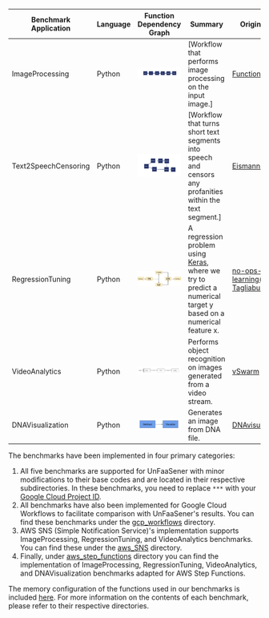 | Benchmark Application  | Language  | Function Dependency Graph | Summary | Original Source |
| ------------- | ----- |:-------------:| --- | --- |
| ImageProcessing | Python | <img src="ImageProcessing.png" alt="Alt text" title="Image Processing Graph"> | [Workflow that performs image processing on the input image.] | [FunctionBench](https://github.com/kmu-bigdata/serverless-faas-workbench) |
| Text2SpeechCensoring | Python | <img src="Text2SpeechCensoring.png" alt="Alt text" title="Text2Speech Censoring Graph"> | [Workflow that turns short text segments into speech and censors any profanities within the text segment.] | [Eismann et al.](https://github.com/SimonEismann/FunctionsAndWorkflows) |
| RegressionTuning | Python | <img src="RegressionTuning.png" alt="Alt text" title="Regression Tuning Graph"> | A regression problem using [Keras](https://www.tensorflow.org/tutorials/keras/regression), where we try to predict a numerical target y based on a numerical feature x. | [no-ops-machine-learning(Jacopo Tagliabue)](https://github.com/jacopotagliabue/no-ops-machine-learning) |
| VideoAnalytics | Python | <img src="VideoAnalytics.png" alt="Alt text" title="Video Analytics Graph"> | Performs object recognition on images generated from a video stream. | [vSwarm](https://github.com/ease-lab/vSwarm/tree/main/benchmarks/video-analytics) |
| DNAVisualization | Python | <img src="DNAVisualization.png" alt="Alt text" title="DNAVisualization Graph"> | Generates an image from DNA file. | [DNAvisualization.org](https://github.com/Benjamin-Lee/DNAvisualization.org) |


The benchmarks have been implemented in four primary categories:

1. All five benchmarks are supported for UnFaaSener with minor modifications to their base codes and are located in their respective subdirectories. 
In these benchmarks, you need to replace `***` with your [Google Cloud Project ID](https://updraftplus.com/faqs/where-do-i-find-my-google-project-id/).
2. All benchmarks have also been implemented for Google Cloud Workflows to facilitate comparison with UnFaaSener's results. You can find these benchmarks under the [gcp_workflows](./gcp_workflows) directory.
3. AWS SNS (Simple Notification Service)'s implementation supports ImageProcessing, RegressionTuning, and VideoAnalytics benchmarks. You can find these under the [aws_SNS](./aws_SNS) directory.
4. Finally, under [aws_step_functions](./aws_step_functions) directory you can find the implementation of ImageProcessing, RegressionTuning, VideoAnalytics, and DNAVisualization benchmarks adapted for AWS Step Functions.

The memory configuration of the functions used in our benchmarks is included [here](./BenhmarksMemoryConfigs.md). For more information on the contents of each benchmark, please refer to their respective directories.